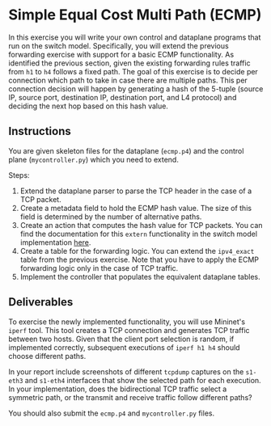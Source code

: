 # Simple Equal Cost Multi Path (ECMP)

In this exercise you will write your own control and dataplane programs that run on the switch model. Specifically, you will extend the previous forwarding exercise with support for a basic ECMP functionality. As identified the previous section, given the existing forwarding rules traffic from `h1` to `h4` follows a fixed path. The goal of this exercise is to decide per connection which path to take in case there are multiple paths. This per connection decision will happen by generating a hash of the 5-tuple (source IP, source port, destination IP, destination port, and L4 protocol) and deciding the next hop based on this hash value.

## Instructions

You are given skeleton files for the dataplane (`ecmp.p4`) and the control plane (`mycontroller.py`) which you need to extend.

Steps:
1. Extend the dataplane parser to parse the TCP header in the case of a TCP packet.
2. Create a metadata field to hold the ECMP hash value. The size of this field is determined by the number of alternative paths.
3. Create an action that computes the hash value for TCP packets. You can find the documentation for this `extern` functionality in the switch model implementation [here](https://github.com/p4lang/p4c/blob/main/p4include/v1model.p4#L444).
4. Create a table for the forwarding logic. You can extend the `ipv4_exact` table from the previous exercise. Note that you have to apply the ECMP forwarding logic only in the case of TCP traffic.
5. Implement the controller that populates the equivalent dataplane tables.

## Deliverables

To exercise the newly implemented functionality, you will use Mininet's `iperf` tool. This tool creates a TCP connection and generates TCP traffic between two hosts. Given that the client port selection is random, if implemented correctly, subsequent executions of `iperf h1 h4` should choose different paths.

In your report include screenshots of different `tcpdump` captures on the `s1-eth3` and `s1-eth4` interfaces that show the selected path for each execution. In your implementation, does the bidirectional TCP traffic select a symmetric path, or the transmit and receive traffic follow different paths?

You should also submit the `ecmp.p4` and `mycontroller.py` files.
